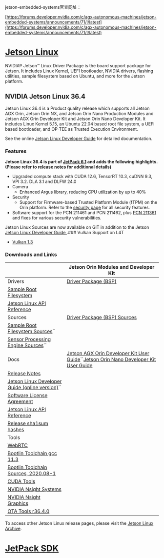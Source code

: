 







jetson-embedded-systems官宣网址：

[https://forums.developer.nvidia.com/c/agx-autonomous-machines/jetson-embedded-systems/announcements/71/l/latest](https://forums.developer.nvidia.com/c/agx-autonomous-machines/jetson-embedded-systems/announcements/71/l/latest)

# [Jetson Linux](https://developer.nvidia.com/embedded/jetson-linux-r3640)

NVIDIA® Jetson™ Linux Driver Package is the board support package for Jetson. It includes Linux Kernel, UEFI bootloader, NVIDIA drivers, flashing utilities, sample filesystem based on Ubuntu, and more for the Jetson platform.

## NVIDIA Jetson Linux 36.4

Jetson Linux 36.4 is a Product quality release which supports all Jetson AGX Orin, Jetson Orin NX, and Jetson Orin Nano Production Modules and Jetson AGX Orin Developer Kit and Jetson Orin Nano Developer Kit. It includes Linux Kernel 5.15, an Ubuntu 22.04 based root file system, a UEFI based bootloader, and OP-TEE as Trusted Execution Environment.

See the online [Jetson Linux Developer Guide](https://docs.nvidia.com/jetson/archives/r36.4/DeveloperGuide/index.html) for detailed documentation.

### Features

**Jetson Linux 36.4 is part of [JetPack 6.1](https://developer.nvidia.com/embedded/jetpack-sdk-61) and adds the following highlights. (Please refer to [release notes](https://docs.nvidia.com/jetson/archives/r36.4/ReleaseNotes/Jetson_Linux_Release_Notes_r36.4.pdf) for additional details)**

* Upgraded compute stack with CUDA 12.6, TensorRT 10.3, cuDNN 9.3, VPI 3.2. DLA 3.1 and DLFW 24.0
* Camera
  * Enhanced Argus library, reducing CPU utilization by up to 40%
* Security
  * Support for Firmware-based Trusted Platform Module (fTPM) on the Orin platform. Refer to the [security page](https://docs.nvidia.com/jetson/archives/r36.4/DeveloperGuide/SD/Security.html) for all security features.
* Software support for the PCN 211461 and PCN 211462, plus [PCN 211361](https://developer.nvidia.com/downloads/assets/embedded/secure/jetson/orin_nx/docs/jetson_orin_nx_16gb_pcn211361_bom_addition_of_dram.pdf) and fixes for various security vulnerabilities.

Jetson Linux Sources are now available on GIT in addition to the Jetson [Jetson Linux Developer Guide ](https://docs.nvidia.com/jetson/archives/r36.4/DeveloperGuide/SD/WorkingWithSources.html).### Vulkan Support on L4T

* [Vulkan 1.3](https://developer.nvidia.com/embedded/vulkan)


### Downloads and Links

|                                                                                                                                                                               | Jetson Orin Modules and Developer Kit                                                                                                                                                                                                                                         |
| ----------------------------------------------------------------------------------------------------------------------------------------------------------------------------- | ----------------------------------------------------------------------------------------------------------------------------------------------------------------------------------------------------------------------------------------------------------------------------- |
| Drivers                                                                                                                                                                       | [Driver Package (BSP)](https://developer.nvidia.com/downloads/embedded/l4t/r36_release_v4.0/release/Jetson_Linux_R36.4.0_aarch64.tbz2)                                                                                                                                           |
| [Sample Root Filesystem](https://developer.nvidia.com/downloads/embedded/l4t/r36_release_v4.0/release/Tegra_Linux_Sample-Root-Filesystem_R36.4.0_aarch64.tbz2)                   |                                                                                                                                                                                                                                                                               |
| [Jetson Linux API Reference](https://developer.nvidia.com/embedded/L4T/r36_release_v4.0/Release/Jetson_Multimedia_API_r36.4.0_aarch64.tbz2)                                      |                                                                                                                                                                                                                                                                               |
| Sources                                                                                                                                                                       | [Driver Package (BSP) Sources](https://developer.nvidia.com/downloads/embedded/l4t/r36_release_v4.0/sources/public_sources.tbz2)                                                                                                                                                 |
| [Sample Root Filesystem Sources](https://developer.nvidia.com/downloads/embedded/l4t/r36_release_v4.0/sources/ubuntu_jammy-l4t_aarch64_src.tbz2)``                        |                                                                                                                                                                                                                                                                               |
| [Sensor Processing Engine Sources](https://developer.nvidia.com/downloads/embedded/l4t/r36_release_v4.0/sources/public_sources.tbz2)``                                    |                                                                                                                                                                                                                                                                               |
| Docs                                                                                                                                                                          | [Jetson AGX Orin Developer Kit User Guide](https://developer.nvidia.com/embedded/learn/jetson-agx-orin-devkit-user-guide/index.html)``[Jetson Orin Nano Developer Kit User Guide](https://developer.nvidia.com/embedded/learn/jetson-orin-nano-devkit-user-guide/index.html) |
| [Release Notes](https://docs.nvidia.com/jetson/archives/r36.4/ReleaseNotes/Jetson_Linux_Release_Notes_r36.4.pdf)                                                                 |                                                                                                                                                                                                                                                                               |
| [Jetson Linux Developer Guide (online version)](https://docs.nvidia.com/jetson/archives/r36.4/DeveloperGuide/)``                                                          |                                                                                                                                                                                                                                                                               |
| [Software License Agreement](https://developer.nvidia.com/downloads/embedded/l4t/r36_release_v4.0/release/tegra_software_license_agreement-tegra-linux.txt)                      |                                                                                                                                                                                                                                                                               |
| [Jetson Linux API Reference](https://developer.nvidia.com/downloads/embedded/l4t/r36_release_v4.0/docs/NVIDIA_Jetson_Linux_MultimediaAPIReference.zip)                           |                                                                                                                                                                                                                                                                               |
| [Release sha1sum hashes](https://developer.nvidia.com/downloads/embedded/l4t/r36_release_v4.0/release/release_sha_hashes.txt)                                                    |                                                                                                                                                                                                                                                                               |
| Tools                                                                                                                                                                         |                                                                                                                                                                                                                                                                               |
| [WebRTC](https://developer.nvidia.com/downloads/embedded/l4t/r36_release_v4.0/release/WebRTC_r36.4.0_aarch64.tbz2)                                                               |                                                                                                                                                                                                                                                                               |
| [Bootlin Toolchain gcc 11.3](https://developer.nvidia.com/downloads/embedded/l4t/r36_release_v3.0/toolchain/aarch64--glibc--stable-2022.08-1.tar.bz2)                            |                                                                                                                                                                                                                                                                               |
| [Bootlin Toolchain Sources, 2020.08-1](https://developer.nvidia.com/downloads/embedded/l4t/r36_release_v3.0/toolchain/toolchain-source_toolchains.bootlin.com-2022.08.1.tar.bz2) |                                                                                                                                                                                                                                                                               |
| [CUDA Tools](https://developer.nvidia.com/embedded/develop/tools)                                                                                                                |                                                                                                                                                                                                                                                                               |
| [NVIDIA Nsight Systems](https://developer.nvidia.com/nsight-systems)                                                                                                             |                                                                                                                                                                                                                                                                               |
| [NVIDIA Nsight Graphics](https://developer.nvidia.com/nsight-graphics)                                                                                                           |                                                                                                                                                                                                                                                                               |
| [OTA Tools r36.4.0](https://developer.nvidia.com/downloads/embedded/l4t/r36_release_v4.0/release/ota_tools_r36.4.0_aarch64.tbz2)                                                 |                                                                                                                                                                                                                                                                               |

To access other Jetson Linux release pages, please visit the [Jetson Linux Archive](https://developer.nvidia.com/embedded/jetson-linux-archive).


# [JetPack SDK](https://developer.nvidia.com/embedded/jetpack-sdk-61)
